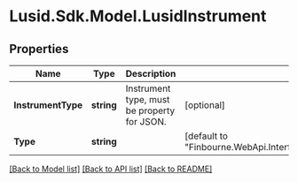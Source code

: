 
# Lusid.Sdk.Model.LusidInstrument

## Properties

Name | Type | Description | Notes
------------ | ------------- | ------------- | -------------
**InstrumentType** | **string** | Instrument type, must be property for JSON. | [optional] 
**Type** | **string** |  | [default to "Finbourne.WebApi.Interface.Dto.Instruments.LusidInstrument"]

[[Back to Model list]](../README.md#documentation-for-models)
[[Back to API list]](../README.md#documentation-for-api-endpoints)
[[Back to README]](../README.md)

